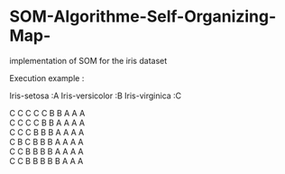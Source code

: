 # SOM-Algorithme-Self-Organizing-Map-
implementation of SOM for the iris dataset

Execution example : 



Iris-setosa :A
Iris-versicolor :B
Iris-virginica :C


C	C	C	C	C	B	B	A	A	A	
C	C	C	C	B	B	A	A	A	A	
C	C	C	B	B	B	A	A	A	A	
C	B	C	B	B	B	A	A	A	A	
C	C	B	B	B	B	A	A	A	A	
C	C	B	B	B	B	B	A	A	A
